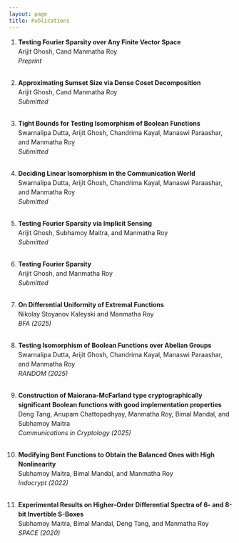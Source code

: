 ```yaml
---
layout: page
title: Publications
---
```

<style>
.publications-list {
  list-style-type: decimal;
  padding-left: 1.5em; /* ensures numbers don't overlap with text */
}
</style>



<ol class="publications-list" style="line-height: 1.5;">

  <li style="margin-bottom: 2em;">
    <strong>Testing Fourier Sparsity over Any Finite Vector Space</strong><br>
    Arijit Ghosh, Cand Manmatha Roy<br>
    <em>Preprint</em><br>
  </li>
  

  <li style="margin-bottom: 2em;">
    <strong>Approximating Sumset Size via Dense Coset Decomposition</strong><br>
    Arijit Ghosh, Cand Manmatha Roy<br>
    <em>Submitted</em><br>
  </li>

  <li style="margin-bottom: 2em;">
    <strong>Tight Bounds for Testing Isomorphism of Boolean Functions</strong><br>
    Swarnalipa Dutta, Arijit Ghosh, Chandrima Kayal, Manaswi Paraashar, and Manmatha Roy<br>
    <em>Submitted</em><br>
  </li>

  <li style="margin-bottom: 2em;">
    <strong>Deciding Linear Isomorphism in the Communication World</strong><br>
    Swarnalipa Dutta, Arijit Ghosh, Chandrima Kayal, Manaswi Paraashar, and Manmatha Roy<br>
    <em>Submitted</em><br>
  </li>

  <li style="margin-bottom: 2em;">
    <strong>Testing Fourier Sparsity via Implicit Sensing</strong><br>
    Arijit Ghosh, Subhamoy Maitra, and Manmatha Roy<br>
    <em>Submitted</em><br>
  </li>

  <li style="margin-bottom: 2em;">
    <strong>Testing Fourier Sparsity</strong><br>
    Arijit Ghosh, and Manmatha Roy<br>
    <em>Submitted</em><br>
  </li>

  <li style="margin-bottom: 2em;">
    <strong>On Differential Uniformity of Extremal Functions</strong><br>
    Nikolay Stoyanov Kaleyski and Manmatha Roy<br>
    <em>BFA (2025)</em><br>
  </li>

  <li style="margin-bottom: 2em;">
    <strong>Testing Isomorphism of Boolean Functions over Abelian Groups</strong><br>
    Swarnalipa Dutta, Arijit Ghosh, Chandrima Kayal, Manaswi Paraashar, and Manmatha Roy<br>
    <em>RANDOM (2025)</em><br>
  </li>

  <li style="margin-bottom: 2em;">
    <strong>Construction of Maiorana-McFarland type cryptographically significant Boolean functions with good implementation properties</strong><br>
    Deng Tang, Anupam Chattopadhyay, Manmatha Roy, Bimal Mandal, and Subhamoy Maitra<br>
    <em>Communications in Cryptology (2025)</em><br>
  </li>

  <li style="margin-bottom: 2em;">
    <strong>Modifying Bent Functions to Obtain the Balanced Ones with High Nonlinearity</strong><br>
    Subhamoy Maitra, Bimal Mandal, and Manmatha Roy<br>
    <em>Indocrypt (2022)</em><br>
  </li>

  <li style="margin-bottom: 2em;">
    <strong>Experimental Results on Higher-Order Differential Spectra of 6- and 8-bit Invertible S-Boxes</strong><br>
    Subhamoy Maitra, Bimal Mandal, Deng Tang, and Manmatha Roy<br>
    <em>SPACE (2020)</em><br>
  </li>

</ol>

